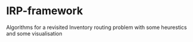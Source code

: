 # IRP-framework
Algorithms for a revisited Inventory routing problem with some heurestics and some visualisation
